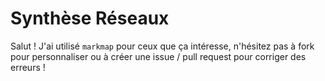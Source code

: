 # Synthèse Réseaux 

Salut ! J'ai utilisé `markmap` pour ceux que ça intéresse, n'hésitez pas à fork pour personnaliser ou à créer une issue / pull request pour corriger des erreurs !
